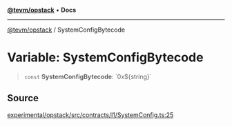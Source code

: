 [**@tevm/opstack**](../README.md) • **Docs**

***

[@tevm/opstack](../globals.md) / SystemConfigBytecode

# Variable: SystemConfigBytecode

> `const` **SystemConfigBytecode**: \`0x$\{string\}\`

## Source

[experimental/opstack/src/contracts/l1/SystemConfig.ts:25](https://github.com/evmts/tevm-monorepo/blob/main/experimental/opstack/src/contracts/l1/SystemConfig.ts#L25)
